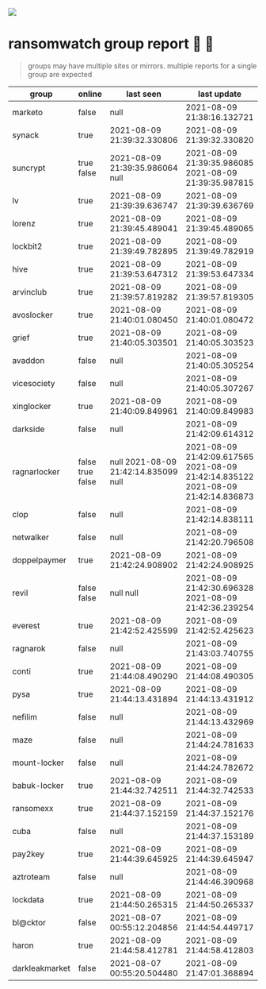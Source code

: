 ![](https://avatars0.githubusercontent.com/u/2897191?s=90&v=4)

# ransomwatch group report 👀 🦅

> groups may have multiple sites or mirrors. multiple reports for a single group are expected

| group | online | last seen  | last update |
|-------|--------|------------|-------------|
| marketo | false | null | 2021-08-09 21:38:16.132721 |
| synack | true | 2021-08-09 21:39:32.330806 | 2021-08-09 21:39:32.330820 |
| suncrypt | true false | 2021-08-09 21:39:35.986064 null | 2021-08-09 21:39:35.986085 2021-08-09 21:39:35.987815 |
| lv | true | 2021-08-09 21:39:39.636747 | 2021-08-09 21:39:39.636769 |
| lorenz | true | 2021-08-09 21:39:45.489041 | 2021-08-09 21:39:45.489065 |
| lockbit2 | true | 2021-08-09 21:39:49.782895 | 2021-08-09 21:39:49.782919 |
| hive | true | 2021-08-09 21:39:53.647312 | 2021-08-09 21:39:53.647334 |
| arvinclub | true | 2021-08-09 21:39:57.819282 | 2021-08-09 21:39:57.819305 |
| avoslocker | true | 2021-08-09 21:40:01.080450 | 2021-08-09 21:40:01.080472 |
| grief | true | 2021-08-09 21:40:05.303501 | 2021-08-09 21:40:05.303523 |
| avaddon | false | null | 2021-08-09 21:40:05.305254 |
| vicesociety | false | null | 2021-08-09 21:40:05.307267 |
| xinglocker | true | 2021-08-09 21:40:09.849961 | 2021-08-09 21:40:09.849983 |
| darkside | false | null | 2021-08-09 21:42:09.614312 |
| ragnarlocker | false true false | null 2021-08-09 21:42:14.835099 null | 2021-08-09 21:42:09.617565 2021-08-09 21:42:14.835122 2021-08-09 21:42:14.836873 |
| clop | false | null | 2021-08-09 21:42:14.838111 |
| netwalker | false | null | 2021-08-09 21:42:20.796508 |
| doppelpaymer | true | 2021-08-09 21:42:24.908902 | 2021-08-09 21:42:24.908925 |
| revil | false false | null null | 2021-08-09 21:42:30.696328 2021-08-09 21:42:36.239254 |
| everest | true | 2021-08-09 21:42:52.425599 | 2021-08-09 21:42:52.425623 |
| ragnarok | false | null | 2021-08-09 21:43:03.740755 |
| conti | true | 2021-08-09 21:44:08.490290 | 2021-08-09 21:44:08.490305 |
| pysa | true | 2021-08-09 21:44:13.431894 | 2021-08-09 21:44:13.431912 |
| nefilim | false | null | 2021-08-09 21:44:13.432969 |
| maze | false | null | 2021-08-09 21:44:24.781633 |
| mount-locker | false | null | 2021-08-09 21:44:24.782672 |
| babuk-locker | true | 2021-08-09 21:44:32.742511 | 2021-08-09 21:44:32.742533 |
| ransomexx | true | 2021-08-09 21:44:37.152159 | 2021-08-09 21:44:37.152176 |
| cuba | false | null | 2021-08-09 21:44:37.153189 |
| pay2key | true | 2021-08-09 21:44:39.645925 | 2021-08-09 21:44:39.645947 |
| aztroteam | false | null | 2021-08-09 21:44:46.390968 |
| lockdata | true | 2021-08-09 21:44:50.265315 | 2021-08-09 21:44:50.265337 |
| bl@cktor | false | 2021-08-07 00:55:12.204856 | 2021-08-09 21:44:54.449717 |
| haron | true | 2021-08-09 21:44:58.412781 | 2021-08-09 21:44:58.412803 |
| darkleakmarket | false | 2021-08-07 00:55:20.504480 | 2021-08-09 21:47:01.368894 |

